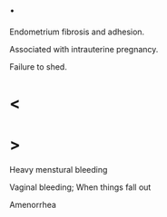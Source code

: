 # .

Endometrium fibrosis and adhesion.

Associated with intrauterine pregnancy.

Failure to shed.

# <

# >

Heavy menstural bleeding

Vaginal bleeding; When things fall out

Amenorrhea

